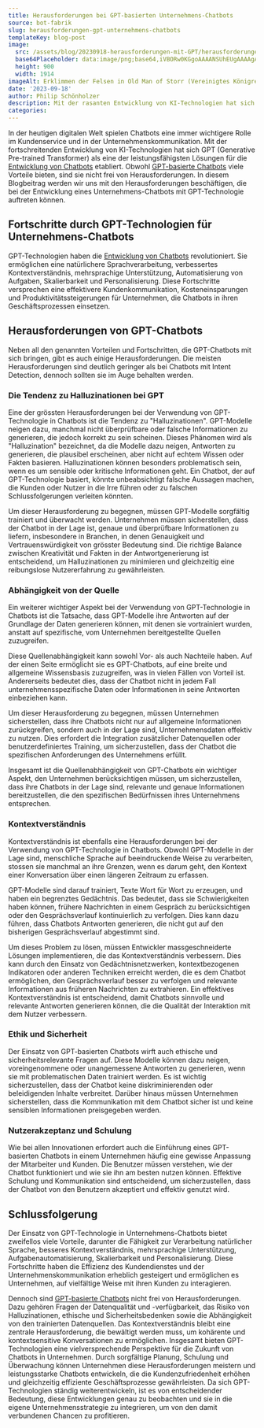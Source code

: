 ```yaml
---
title: Herausforderungen bei GPT-basierten Unternehmens-Chatbots
source: bot-fabrik
slug: herausforderungen-gpt-unternehmens-chatbots
templateKey: blog-post
image:
  src: /assets/blog/20230918-herausforderungen-mit-GPT/herausforderungen-mit-gpt-basierten-unternehmens-chatbots.jpg
  base64Placeholder: data:image/png;base64,iVBORw0KGgoAAAANSUhEUgAAAAgAAAAECAIAAAA8r+mnAAAACXBIWXMAAAsTAAALEwEAmpwYAAAAb0lEQVR4nAFkAJv/AJ+Yltva29DNzfv8/fj5/Pn6/vn6/OPj5ABUQRt5aE9eT0GqnI3V2NiqrbNjXlw4NDEANiYAMyIGQC0Yd1QcZU0nLSYgGAwCCgEAACwZABgIACYaDmhLHx8TAB4YExoTChYPCYYaJiKdd8i/AAAAAElFTkSuQmCC
  height: 900
  width: 1914
imageAlt: Erklimmen der Felsen in Old Man of Storr (Vereinigtes Königreich) als Symbol für Herausforderungen. Foto von <a href="https://unsplash.com/@dankapeter?utm_source=unsplash&utm_medium=referral&utm_content=creditCopyText">Danka & Peter</a> auf <a href="https://unsplash.com/photos/xv4L_bb0Z_8?utm_source=unsplash&utm_medium=referral&utm_content=creditCopyText">Unsplash</a>
date: '2023-09-18'
author: Philip Schönholzer
description: Mit der rasanten Entwicklung von KI-Technologien hat sich GPT als leistungsstarke Lösung für Chatbots etabliert. Trotz ihrer Vorteile bringen GPT-Chatbots jedoch auch Herausforderungen mit sich. Diese wollen wir hier beleuchten.
categories:
---
```


In der heutigen digitalen Welt spielen Chatbots eine immer wichtigere Rolle im Kundenservice und in der Unternehmenskommunikation. Mit der fortschreitenden Entwicklung von KI-Technologien hat sich GPT (Generative Pre-trained Transformer) als eine der leistungsfähigsten Lösungen für die [Entwicklung von Chatbots](/angebot/chatbots/) etabliert. Obwohl [GPT-basierte Chatbots](/blog/implementierung-von-chatgpt-plugins/) viele Vorteile bieten, sind sie nicht frei von Herausforderungen. In diesem Blogbeitrag werden wir uns mit den Herausforderungen beschäftigen, die bei der Entwicklung eines Unternehmens-Chatbots mit GPT-Technologie auftreten können.

## Fortschritte durch GPT-Technologien für Unternehmens-Chatbots

GPT-Technologien haben die [Entwicklung von Chatbots](/angebot/chatbots/) revolutioniert. Sie ermöglichen eine natürlichere Sprachverarbeitung, verbessertes Kontextverständnis, mehrsprachige Unterstützung, Automatisierung von Aufgaben, Skalierbarkeit und Personalisierung. Diese Fortschritte versprechen eine effektivere Kundenkommunikation, Kosteneinsparungen und Produktivitätssteigerungen für Unternehmen, die Chatbots in ihren Geschäftsprozessen einsetzen.

## Herausforderungen von GPT-Chatbots

Neben all den genannten Vorteilen und Fortschritten, die GPT-Chatbots mit sich bringen, gibt es auch einige Herausforderungen. Die meisten Herausforderungen sind deutlich geringer als bei Chatbots mit Intent Detection, dennoch sollten sie im Auge behalten werden.

### Die Tendenz zu Halluzinationen bei GPT

Eine der grössten Herausforderungen bei der Verwendung von GPT-Technologie in Chatbots ist die Tendenz zu "Halluzinationen". GPT-Modelle neigen dazu, manchmal nicht überprüfbare oder falsche Informationen zu generieren, die jedoch korrekt zu sein scheinen. Dieses Phänomen wird als "Halluzination" bezeichnet, da die Modelle dazu neigen, Antworten zu generieren, die plausibel erscheinen, aber nicht auf echtem Wissen oder Fakten basieren. Halluzinationen können besonders problematisch sein, wenn es um sensible oder kritische Informationen geht. Ein Chatbot, der auf GPT-Technologie basiert, könnte unbeabsichtigt falsche Aussagen machen, die Kunden oder Nutzer in die Irre führen oder zu falschen Schlussfolgerungen verleiten könnten.

Um dieser Herausforderung zu begegnen, müssen GPT-Modelle sorgfältig trainiert und überwacht werden. Unternehmen müssen sicherstellen, dass der Chatbot in der Lage ist, genaue und überprüfbare Informationen zu liefern, insbesondere in Branchen, in denen Genauigkeit und Vertrauenswürdigkeit von grösster Bedeutung sind. Die richtige Balance zwischen Kreativität und Fakten in der Antwortgenerierung ist entscheidend, um Halluzinationen zu minimieren und gleichzeitig eine reibungslose Nutzererfahrung zu gewährleisten.

### Abhängigkeit von der Quelle

Ein weiterer wichtiger Aspekt bei der Verwendung von GPT-Technologie in Chatbots ist die Tatsache, dass GPT-Modelle ihre Antworten auf der Grundlage der Daten generieren können, mit denen sie vortrainiert wurden, anstatt auf spezifische, vom Unternehmen bereitgestellte Quellen zuzugreifen.

Diese Quellenabhängigkeit kann sowohl Vor- als auch Nachteile haben. Auf der einen Seite ermöglicht sie es GPT-Chatbots, auf eine breite und allgemeine Wissensbasis zuzugreifen, was in vielen Fällen von Vorteil ist. Andererseits bedeutet dies, dass der Chatbot nicht in jedem Fall unternehmensspezifische Daten oder Informationen in seine Antworten einbeziehen kann.

Um dieser Herausforderung zu begegnen, müssen Unternehmen sicherstellen, dass ihre Chatbots nicht nur auf allgemeine Informationen zurückgreifen, sondern auch in der Lage sind, Unternehmensdaten effektiv zu nutzen. Dies erfordert die Integration zusätzlicher Datenquellen oder benutzerdefiniertes Training, um sicherzustellen, dass der Chatbot die spezifischen Anforderungen des Unternehmens erfüllt.

Insgesamt ist die Quellenabhängigkeit von GPT-Chatbots ein wichtiger Aspekt, den Unternehmen berücksichtigen müssen, um sicherzustellen, dass ihre Chatbots in der Lage sind, relevante und genaue Informationen bereitzustellen, die den spezifischen Bedürfnissen ihres Unternehmens entsprechen.

### Kontextverständnis

Kontextverständnis ist ebenfalls eine Herausforderungen bei der Verwendung von GPT-Technologie in Chatbots. Obwohl GPT-Modelle in der Lage sind, menschliche Sprache auf beeindruckende Weise zu verarbeiten, stossen sie manchmal an ihre Grenzen, wenn es darum geht, den Kontext einer Konversation über einen längeren Zeitraum zu erfassen.

GPT-Modelle sind darauf trainiert, Texte Wort für Wort zu erzeugen, und haben ein begrenztes Gedächtnis. Das bedeutet, dass sie Schwierigkeiten haben können, frühere Nachrichten in einem Gespräch zu berücksichtigen oder den Gesprächsverlauf kontinuierlich zu verfolgen. Dies kann dazu führen, dass Chatbots Antworten generieren, die nicht gut auf den bisherigen Gesprächsverlauf abgestimmt sind.

Um dieses Problem zu lösen, müssen Entwickler massgeschneiderte Lösungen implementieren, die das Kontextverständnis verbessern. Dies kann durch den Einsatz von Gedächtnisnetzwerken, kontextbezogenen Indikatoren oder anderen Techniken erreicht werden, die es dem Chatbot ermöglichen, den Gesprächsverlauf besser zu verfolgen und relevante Informationen aus früheren Nachrichten zu extrahieren. Ein effektives Kontextverständnis ist entscheidend, damit Chatbots sinnvolle und relevante Antworten generieren können, die die Qualität der Interaktion mit dem Nutzer verbessern.

### Ethik und Sicherheit

Der Einsatz von GPT-basierten Chatbots wirft auch ethische und sicherheitsrelevante Fragen auf. Diese Modelle können dazu neigen, voreingenommene oder unangemessene Antworten zu generieren, wenn sie mit problematischen Daten trainiert werden. Es ist wichtig sicherzustellen, dass der Chatbot keine diskriminierenden oder beleidigenden Inhalte verbreitet. Darüber hinaus müssen Unternehmen sicherstellen, dass die Kommunikation mit dem Chatbot sicher ist und keine sensiblen Informationen preisgegeben werden.

### Nutzerakzeptanz und Schulung

Wie bei allen Innovationen erfordert auch die Einführung eines GPT-basierten Chatbots in einem Unternehmen häufig eine gewisse Anpassung der Mitarbeiter und Kunden. Die Benutzer müssen verstehen, wie der Chatbot funktioniert und wie sie ihn am besten nutzen können. Effektive Schulung und Kommunikation sind entscheidend, um sicherzustellen, dass der Chatbot von den Benutzern akzeptiert und effektiv genutzt wird.

## Schlussfolgerung

Der Einsatz von GPT-Technologie in Unternehmens-Chatbots bietet zweifellos viele Vorteile, darunter die Fähigkeit zur Verarbeitung natürlicher Sprache, besseres Kontextverständnis, mehrsprachige Unterstützung, Aufgabenautomatisierung, Skalierbarkeit und Personalisierung. Diese Fortschritte haben die Effizienz des Kundendienstes und der Unternehmenskommunikation erheblich gesteigert und ermöglichen es Unternehmen, auf vielfältige Weise mit ihren Kunden zu interagieren.

Dennoch sind [GPT-basierte Chatbots](/blog/implementierung-von-chatgpt-plugins/) nicht frei von Herausforderungen. Dazu gehören Fragen der Datenqualität und -verfügbarkeit, das Risiko von Halluzinationen, ethische und Sicherheitsbedenken sowie die Abhängigkeit von den trainierten Datenquellen. Das Kontextverständnis bleibt eine zentrale Herausforderung, die bewältigt werden muss, um kohärente und kontextsensitive Konversationen zu ermöglichen. Insgesamt bieten GPT-Technologien eine vielversprechende Perspektive für die Zukunft von Chatbots in Unternehmen. Durch sorgfältige Planung, Schulung und Überwachung können Unternehmen diese Herausforderungen meistern und leistungsstarke Chatbots entwickeln, die die Kundenzufriedenheit erhöhen und gleichzeitig effiziente Geschäftsprozesse gewährleisten. Da sich GPT-Technologien ständig weiterentwickeln, ist es von entscheidender Bedeutung, diese Entwicklungen genau zu beobachten und sie in die eigene Unternehmensstrategie zu integrieren, um von den damit verbundenen Chancen zu profitieren.
